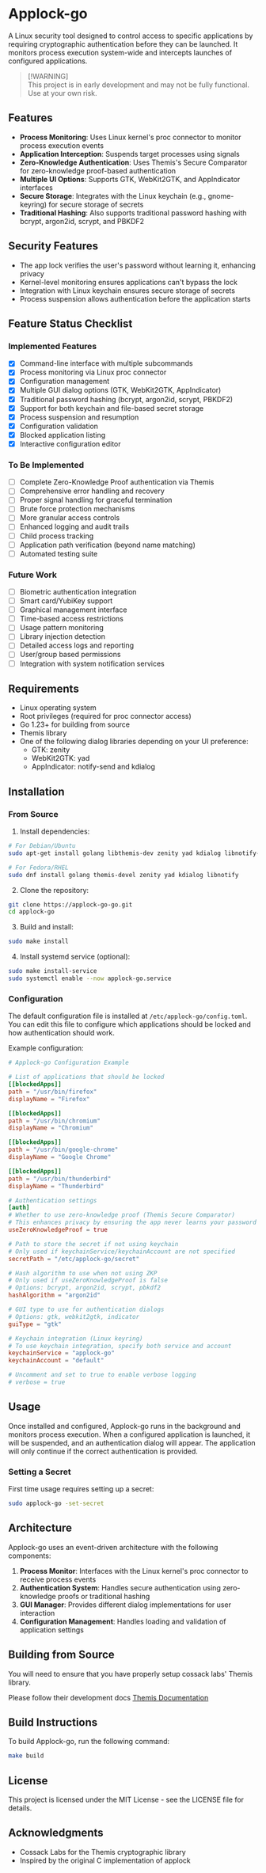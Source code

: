 # Applock-go

A Linux security tool designed to control access to specific applications by requiring cryptographic authentication before they can be launched. It monitors process execution system-wide and intercepts launches of configured applications.

> [!WARNING]\
> This project is in early development and may not be fully functional. Use at your own risk.

## Features

- **Process Monitoring**: Uses Linux kernel's proc connector to monitor process execution events
- **Application Interception**: Suspends target processes using signals
- **Zero-Knowledge Authentication**: Uses Themis's Secure Comparator for zero-knowledge proof-based authentication
- **Multiple UI Options**: Supports GTK, WebKit2GTK, and AppIndicator interfaces
- **Secure Storage**: Integrates with the Linux keychain (e.g., gnome-keyring) for secure storage of secrets
- **Traditional Hashing**: Also supports traditional password hashing with bcrypt, argon2id, scrypt, and PBKDF2

## Security Features

- The app lock verifies the user's password without learning it, enhancing privacy
- Kernel-level monitoring ensures applications can't bypass the lock
- Integration with Linux keychain ensures secure storage of secrets
- Process suspension allows authentication before the application starts

## Feature Status Checklist

### Implemented Features

- [x] Command-line interface with multiple subcommands
- [x] Process monitoring via Linux proc connector
- [x] Configuration management
- [x] Multiple GUI dialog options (GTK, WebKit2GTK, AppIndicator)
- [x] Traditional password hashing (bcrypt, argon2id, scrypt, PBKDF2)
- [x] Support for both keychain and file-based secret storage
- [x] Process suspension and resumption
- [x] Configuration validation
- [x] Blocked application listing
- [x] Interactive configuration editor

### To Be Implemented

- [ ] Complete Zero-Knowledge Proof authentication via Themis
- [ ] Comprehensive error handling and recovery
- [ ] Proper signal handling for graceful termination
- [ ] Brute force protection mechanisms
- [ ] More granular access controls
- [ ] Enhanced logging and audit trails
- [ ] Child process tracking
- [ ] Application path verification (beyond name matching)
- [ ] Automated testing suite

### Future Work

- [ ] Biometric authentication integration
- [ ] Smart card/YubiKey support
- [ ] Graphical management interface
- [ ] Time-based access restrictions
- [ ] Usage pattern monitoring
- [ ] Library injection detection
- [ ] Detailed access logs and reporting
- [ ] User/group based permissions
- [ ] Integration with system notification services

## Requirements

- Linux operating system
- Root privileges (required for proc connector access)
- Go 1.23+ for building from source
- Themis library
- One of the following dialog libraries depending on your UI preference:
  - GTK: zenity
  - WebKit2GTK: yad
  - AppIndicator: notify-send and kdialog

## Installation

### From Source

1. Install dependencies:

```bash
# For Debian/Ubuntu
sudo apt-get install golang libthemis-dev zenity yad kdialog libnotify-bin

# For Fedora/RHEL
sudo dnf install golang themis-devel zenity yad kdialog libnotify
```

2. Clone the repository:

```bash
git clone https://applock-go-go.git
cd applock-go
```

3. Build and install:

```bash
sudo make install
```

4. Install systemd service (optional):

```bash
sudo make install-service
sudo systemctl enable --now applock-go.service
```

### Configuration

The default configuration file is installed at `/etc/applock-go/config.toml`. You can edit this file to configure which applications should be locked and how authentication should work.

Example configuration:

```toml
# Applock-go Configuration Example

# List of applications that should be locked
[[blockedApps]]
path = "/usr/bin/firefox"
displayName = "Firefox"

[[blockedApps]]
path = "/usr/bin/chromium"
displayName = "Chromium"

[[blockedApps]]
path = "/usr/bin/google-chrome"
displayName = "Google Chrome"

[[blockedApps]]
path = "/usr/bin/thunderbird"
displayName = "Thunderbird"

# Authentication settings
[auth]
# Whether to use zero-knowledge proof (Themis Secure Comparator)
# This enhances privacy by ensuring the app never learns your password
useZeroKnowledgeProof = true

# Path to store the secret if not using keychain
# Only used if keychainService/keychainAccount are not specified
secretPath = "/etc/applock-go/secret"

# Hash algorithm to use when not using ZKP
# Only used if useZeroKnowledgeProof is false
# Options: bcrypt, argon2id, scrypt, pbkdf2
hashAlgorithm = "argon2id"

# GUI type to use for authentication dialogs
# Options: gtk, webkit2gtk, indicator
guiType = "gtk"

# Keychain integration (Linux keyring)
# To use keychain integration, specify both service and account
keychainService = "applock-go"
keychainAccount = "default"

# Uncomment and set to true to enable verbose logging
# verbose = true
```

## Usage

Once installed and configured, Applock-go runs in the background and monitors process execution. When a configured application is launched, it will be suspended, and an authentication dialog will appear. The application will only continue if the correct authentication is provided.

### Setting a Secret

First time usage requires setting up a secret:

```bash
sudo applock-go -set-secret
```

## Architecture

Applock-go uses an event-driven architecture with the following components:

1. **Process Monitor**: Interfaces with the Linux kernel's proc connector to receive process events
2. **Authentication System**: Handles secure authentication using zero-knowledge proofs or traditional hashing
3. **GUI Manager**: Provides different dialog implementations for user interaction
4. **Configuration Management**: Handles loading and validation of application settings

## Building from Source

You will need to ensure that you have properly setup cossack labs' Themis library.

Please follow their development docs [Themis Documentation](https://docs.cossacklabs.com/themis/languages/go/installation/)

## Build Instructions

To build Applock-go, run the following command:

```bash
make build
```

## License

This project is licensed under the MIT License - see the LICENSE file for details.

## Acknowledgments

- Cossack Labs for the Themis cryptographic library
- Inspired by the original C implementation of applock
